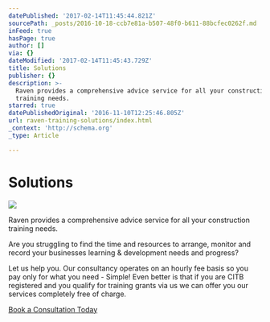 ```yaml
---
datePublished: '2017-02-14T11:45:44.821Z'
sourcePath: _posts/2016-10-18-ccb7e81a-b507-48f0-b611-88bcfec0262f.md
inFeed: true
hasPage: true
author: []
via: {}
dateModified: '2017-02-14T11:45:43.729Z'
title: Solutions
publisher: {}
description: >-
  Raven provides a comprehensive advice service for all your construction
  training needs.
starred: true
datePublishedOriginal: '2016-11-10T12:25:46.805Z'
url: raven-training-solutions/index.html
_context: 'http://schema.org'
_type: Article

---
```

# Solutions
![](https://the-grid-user-content.s3-us-west-2.amazonaws.com/17a36693-d1e2-4504-93f1-ba338d3b1353.jpg)

Raven provides a comprehensive advice service for all your construction training needs.

Are you struggling to find the time and resources to arrange, monitor and record your businesses learning & development needs and progress?

​Let us help you. Our consultancy operates on an hourly fee basis so you pay only for what you need - Simple! Even better is that if you are CITB registered and you qualify for training grants via us we can offer you our services completely free of charge. 

[Book a Consultation Today][0]

[0]: https://goo.gl/forms/s8sLzQSj8DeLYycu1